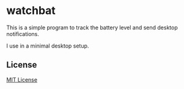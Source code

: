 # watchbat

This is a simple program to track the battery level
and send desktop notifications.

I use in a minimal desktop setup.

## License

[MIT License](LICENSE)
